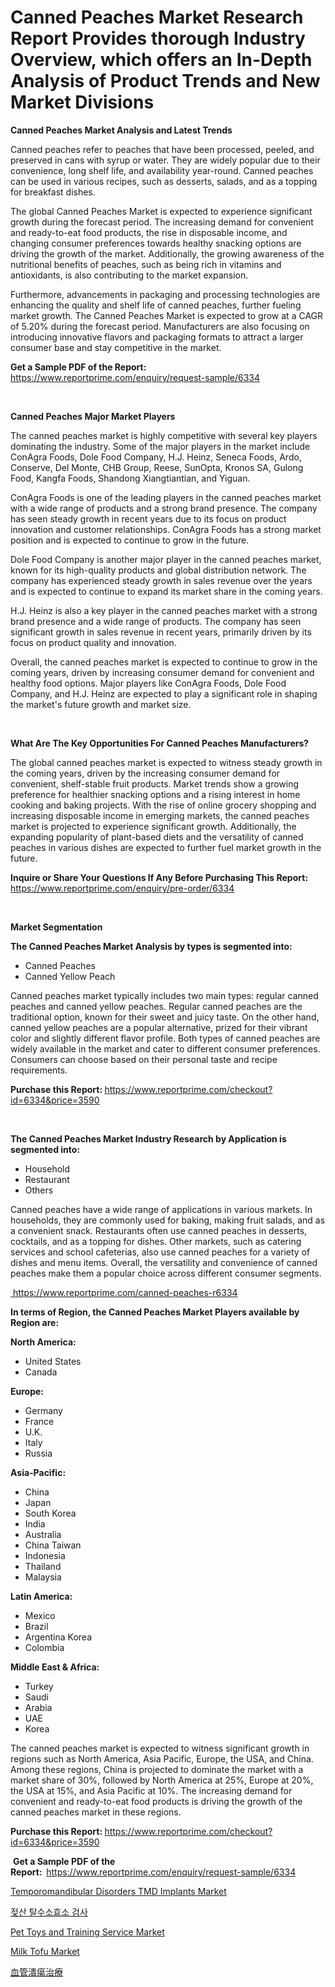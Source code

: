 <p><h1>Canned Peaches Market Research Report Provides thorough Industry Overview, which offers an In-Depth Analysis of Product Trends and New Market Divisions</h1></p><p><strong>Canned Peaches Market Analysis and Latest Trends</strong></p>
<p><p>Canned peaches refer to peaches that have been processed, peeled, and preserved in cans with syrup or water. They are widely popular due to their convenience, long shelf life, and availability year-round. Canned peaches can be used in various recipes, such as desserts, salads, and as a topping for breakfast dishes.</p><p>The global Canned Peaches Market is expected to experience significant growth during the forecast period. The increasing demand for convenient and ready-to-eat food products, the rise in disposable income, and changing consumer preferences towards healthy snacking options are driving the growth of the market. Additionally, the growing awareness of the nutritional benefits of peaches, such as being rich in vitamins and antioxidants, is also contributing to the market expansion.</p><p>Furthermore, advancements in packaging and processing technologies are enhancing the quality and shelf life of canned peaches, further fueling market growth. The Canned Peaches Market is expected to grow at a CAGR of 5.20% during the forecast period. Manufacturers are also focusing on introducing innovative flavors and packaging formats to attract a larger consumer base and stay competitive in the market.</p></p>
<p><strong>Get a Sample PDF of the Report:&nbsp;</strong> <a href="https://www.reportprime.com/enquiry/request-sample/6334">https://www.reportprime.com/enquiry/request-sample/6334</a></p>
<p>&nbsp;</p>
<p><strong>Canned Peaches Major Market Players</strong></p>
<p><p>The canned peaches market is highly competitive with several key players dominating the industry. Some of the major players in the market include ConAgra Foods, Dole Food Company, H.J. Heinz, Seneca Foods, Ardo, Conserve, Del Monte, CHB Group, Reese, SunOpta, Kronos SA, Gulong Food, Kangfa Foods, Shandong Xiangtiantian, and Yiguan.</p><p>ConAgra Foods is one of the leading players in the canned peaches market with a wide range of products and a strong brand presence. The company has seen steady growth in recent years due to its focus on product innovation and customer relationships. ConAgra Foods has a strong market position and is expected to continue to grow in the future.</p><p>Dole Food Company is another major player in the canned peaches market, known for its high-quality products and global distribution network. The company has experienced steady growth in sales revenue over the years and is expected to continue to expand its market share in the coming years.</p><p>H.J. Heinz is also a key player in the canned peaches market with a strong brand presence and a wide range of products. The company has seen significant growth in sales revenue in recent years, primarily driven by its focus on product quality and innovation.</p><p>Overall, the canned peaches market is expected to continue to grow in the coming years, driven by increasing consumer demand for convenient and healthy food options. Major players like ConAgra Foods, Dole Food Company, and H.J. Heinz are expected to play a significant role in shaping the market's future growth and market size.</p></p>
<p>&nbsp;</p>
<p><strong>What Are The Key Opportunities For Canned Peaches Manufacturers?</strong></p>
<p><p>The global canned peaches market is expected to witness steady growth in the coming years, driven by the increasing consumer demand for convenient, shelf-stable fruit products. Market trends show a growing preference for healthier snacking options and a rising interest in home cooking and baking projects. With the rise of online grocery shopping and increasing disposable income in emerging markets, the canned peaches market is projected to experience significant growth. Additionally, the expanding popularity of plant-based diets and the versatility of canned peaches in various dishes are expected to further fuel market growth in the future.</p></p>
<p><strong>Inquire or Share Your Questions If Any Before Purchasing This Report:</strong> <a href="https://www.reportprime.com/enquiry/pre-order/6334">https://www.reportprime.com/enquiry/pre-order/6334</a></p>
<p>&nbsp;</p>
<p><strong>Market Segmentation</strong></p>
<p><strong>The Canned Peaches Market Analysis by types is segmented into:</strong></p>
<p><ul><li>Canned Peaches</li><li>Canned Yellow Peach</li></ul></p>
<p><p>Canned peaches market typically includes two main types: regular canned peaches and canned yellow peaches. Regular canned peaches are the traditional option, known for their sweet and juicy taste. On the other hand, canned yellow peaches are a popular alternative, prized for their vibrant color and slightly different flavor profile. Both types of canned peaches are widely available in the market and cater to different consumer preferences. Consumers can choose based on their personal taste and recipe requirements.</p></p>
<p><strong>Purchase this Report:&nbsp;</strong><a href="https://www.reportprime.com/checkout?id=6334&price=3590">https://www.reportprime.com/checkout?id=6334&price=3590</a></p>
<p>&nbsp;</p>
<p><strong>The Canned Peaches Market Industry Research by Application is segmented into:</strong></p>
<p><ul><li>Household</li><li>Restaurant</li><li>Others</li></ul></p>
<p><p>Canned peaches have a wide range of applications in various markets. In households, they are commonly used for baking, making fruit salads, and as a convenient snack. Restaurants often use canned peaches in desserts, cocktails, and as a topping for dishes. Other markets, such as catering services and school cafeterias, also use canned peaches for a variety of dishes and menu items. Overall, the versatility and convenience of canned peaches make them a popular choice across different consumer segments.</p></p>
<p><a href="https://www.reportprime.com/canned-peaches-r6334">&nbsp;https://www.reportprime.com/canned-peaches-r6334</a></p>
<p><strong>In terms of Region, the Canned Peaches Market Players available by Region are:</strong></p>
<p>
    <p> <strong> North America: </strong>
        <ul>
            <li>United States</li>
            <li>Canada</li>
        </ul>
        </p> 
    <p> <strong> Europe: </strong>
        <ul>
            <li>Germany</li>
            <li>France</li>
            <li>U.K.</li>
            <li>Italy</li>
            <li>Russia</li>
        </ul>
        </p> 
    <p> <strong> Asia-Pacific: </strong>
        <ul>
            <li>China</li>
            <li>Japan</li>
            <li>South Korea</li>
            <li>India</li>
            <li>Australia</li>
            <li>China Taiwan</li>
            <li>Indonesia</li>
            <li>Thailand</li>
            <li>Malaysia</li>
        </ul>
        </p> 
    <p> <strong> Latin America: </strong>
        <ul>
            <li>Mexico</li>
            <li>Brazil</li>
            <li>Argentina Korea</li>
            <li>Colombia</li>
        </ul>
        </p> 
    <p> <strong> Middle East & Africa: </strong>
        <ul>
            <li>Turkey</li>
            <li>Saudi</li>
            <li>Arabia</li>
            <li>UAE</li>
            <li>Korea</li>
        </ul>
    </p>
    </p>
<p><p>The canned peaches market is expected to witness significant growth in regions such as North America, Asia Pacific, Europe, the USA, and China. Among these regions, China is projected to dominate the market with a market share of 30%, followed by North America at 25%, Europe at 20%, the USA at 15%, and Asia Pacific at 10%. The increasing demand for convenient and ready-to-eat food products is driving the growth of the canned peaches market in these regions.</p></p>
<p><strong>Purchase this Report: </strong><a href="https://www.reportprime.com/checkout?id=6334&price=3590">https://www.reportprime.com/checkout?id=6334&price=3590</a></p>
<p>&nbsp;<strong>Get a Sample PDF of the Report:&nbsp;&nbsp;</strong><a href="https://www.reportprime.com/enquiry/request-sample/6334">https://www.reportprime.com/enquiry/request-sample/6334</a></p>
<p><strong></strong></p>
<p><p><a href="https://issuu.com/reportprime-2/docs/temporomandibular-disorders-tmd-implants-market-si">Temporomandibular Disorders TMD Implants Market</a></p><p><a href="https://medium.com/@daveblock56/%EB%9D%BD%ED%85%8C%EC%9D%B4%ED%8A%B8-%ED%83%88%EC%88%98%EC%86%8C%ED%9A%A8%EC%86%8C-%EA%B2%80%EC%82%AC-%EC%8B%9C%EC%9E%A5-%EA%B7%9C%EB%AA%A8-%EC%8B%9C%EC%9E%A5-%EC%84%B8%EB%B6%84%ED%99%94-%EC%8B%9C%EC%9E%A5-%ED%8A%B8%EB%A0%8C%EB%93%9C-%EB%B0%8F-%EC%84%B1%EC%9E%A5-%EB%B6%84%EC%84%9D-%EC%98%88%EC%B8%A1-2031%EB%85%84%EA%B9%8C%EC%A7%80-8a4181410b40">젖산 탈수소효소 검사</a></p><p><a href="https://medium.com/@charityrice1939/comprehensive-analysis-of-the-global-pet-toys-and-training-service-market-growth-trends-market-5c5211951e54">Pet Toys and Training Service Market</a></p><p><a href="https://github.com/sardarp081/Market-Research-Report-List-1/blob/main/milk-tofu-market.md">Milk Tofu Market</a></p><p><a href="https://medium.com/@rluperjennette2024/%E8%A1%80%E7%AE%A1%E6%80%A7%E6%BD%B0%E7%98%8D%E6%B2%BB%E7%99%82%E5%B8%82%E5%A0%B4%E5%B1%95%E6%9C%9B-%E5%AE%8C%E5%85%A8%E3%81%AA%E7%94%A3%E6%A5%AD%E5%88%86%E6%9E%90-2024%E5%B9%B4%E3%81%8B%E3%82%892031%E5%B9%B4%E3%81%BE%E3%81%A7-eccf0de23597">血管潰瘍治療</a></p></p>
